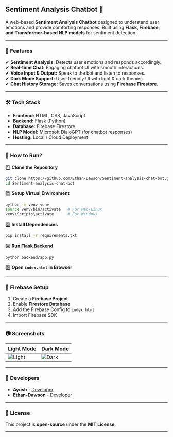 
## **Sentiment Analysis Chatbot 🚀**  

A web-based **Sentiment Analysis Chatbot** designed to understand user emotions and provide comforting responses. Built using **Flask, Firebase, and Transformer-based NLP models** for sentiment detection.  

---

### **🔹 Features**  
✔ **Sentiment Analysis:** Detects user emotions and responds accordingly.  
✔ **Real-time Chat:** Engaging chatbot UI with smooth interactions.  
✔ **Voice Input & Output:** Speak to the bot and listen to responses.  
✔ **Dark Mode Support:** User-friendly UI with light & dark themes.  
✔ **Chat History Storage:** Saves conversations using **Firebase Firestore**.  

---

### **🛠 Tech Stack**  
- **Frontend:** HTML, CSS, JavaScript  
- **Backend:** Flask (Python)  
- **Database:** Firebase Firestore  
- **NLP Model:** Microsoft DialoGPT (for chatbot responses)  
- **Hosting:** Local / Cloud Deployment  

---

### **🚀 How to Run?**  
1️⃣ **Clone the Repository**  
```bash
git clone https://github.com/Ethan-Dawson/Sentiment-analysis-chat-bot.git
cd Sentiment-analysis-chat-bot
```

2️⃣ **Setup Virtual Environment**  
```bash
python -m venv venv
source venv/bin/activate   # For Mac/Linux
venv\Scripts\activate      # For Windows
```

3️⃣ **Install Dependencies**  
```bash
pip install -r requirements.txt
```

4️⃣ **Run Flask Backend**  
```bash
python backend/app.py
```

5️⃣ **Open `index.html` in Browser**  

---

### **📌 Firebase Setup**  
1. Create a **Firebase Project**  
2. Enable **Firestore Database**  
3. Add the Firebase Config to `index.html`  
4. Import Firebase SDK  

---

### **📷 Screenshots**  
| Light Mode  | Dark Mode  |
|------------|------------|
| ![Light](static/screenshots/light.png) | ![Dark](static/screenshots/dark.png) |

---

### **👥 Developers**  
- **Ayush** - [Developer](https://github.com/AyushGorlawar/)
- **Ethan-Dawson** - [Developer](https://github.com/Ethan-Dawson)  

---

### **📜 License**  
This project is **open-source** under the **MIT License**.  

---

 

